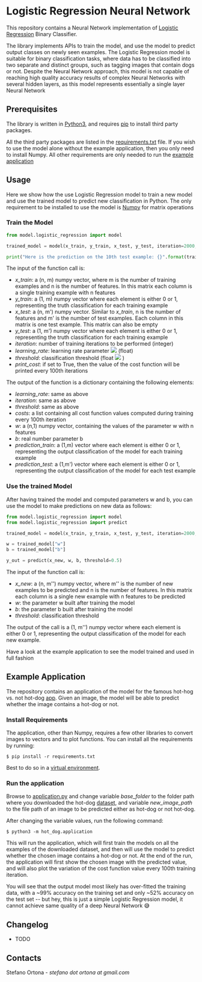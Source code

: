 

# Logistic Regression Neural Network
This repository contains a Neural Network implementation of 
[Logistic Regression](https://en.wikipedia.org/wiki/Logistic_regression) Binary Classifier.

The library implements APIs to train the model, and use the model to predict output classes on newly seen examples. The Logistic Regression model is suitable for binary classification tasks, where data has to be classified into two separate and distinct groups, such as tagging images that contain dogs or not. Despite the Neural Network approach, this model is not capable of reaching high quality accuracy results of complex Neural Networks with several hidden layers, as this model represents essentially a single layer Neural Network

## Prerequisites
The library is written in [Python3](https://www.python.org/), and requires [pip](https://pip.pypa.io/en/stable/) to install third party packages.

All the third party packages are listed in the [requirements.txt](requirements.txt) file. If you wish to use the model alone without the example application, then you only need to install Numpy. All other requirements are only needed to run the [example application](#example-application)

## Usage
Here we show how the use Logistic Regression model to train a new model and use the trained model to predict new classification in Python. The only requirement to be installed to use the model is [Numpy](https://numpy.org/) for matrix operations

### Train the Model
```python
from model.logistic_regression import model

trained_model = model(x_train, y_train, x_test, y_test, iteration=2000, learning_rate=0.005, threshold=0.5, print_cost=True)

print("Here is the prediction on the 10th test example: {}".format(trained_model["prediction_test"][0][9]))
```
The input of the function call is:

- _x_train_: a (n, m) numpy vector, where m is the number of training examples and n is the number of features. In this matrix each column is a single training example with n features
- _y_train_: a (1, m) numpy vector where each element is either 0 or 1, representing the truth classification for each training example
- _x_test_: a (n, m') numpy vector. Similar to _x_train_, n is the number of features and m' is the number of test examples. Each column in this matrix is one test example. This matrix can also be empty
- _y_test_: a (1, m') numpy vector where each element is either 0 or 1, representing the truth classification for each training example
- _iteration_: number of training iterations to be performed (integer)
- _learning_rate_: learning rate parameter <img src="https://render.githubusercontent.com/render/math?math=\alpha"> (float)
- _threshold_: classification threshold (float <img src="https://render.githubusercontent.com/render/math?math=\in [0,1]"> )
- _print_cost_: if set to True, then the value of the cost function will be printed every 100th iterations

The output of the function is a dictionary containing the following elements:

- _learning_rate_: same as above
- _iteration_: same as above
- _threshold_: same as above
- _costs_: a list containing all cost function values computed during training every 100th iteration
- _w_: a (n,1) numpy vector, containing the values of the parameter w with n features
- _b_: real number parameter b
- _prediction_train_: a (1,m) vector where each element is either 0 or 1, representing the output classification of the model for each training example
- _prediction_test_: a (1,m') vector where each element is either 0 or 1, representing the output classification of the model for each test example

### Use the trained Model
After having trained the model and computed parameters w and b, you can use the model to make predictions on new data as follows:
```python
from model.logistic_regression import model
from model.logistic_regression import predict

trained_model = model(x_train, y_train, x_test, y_test, iteration=2000, learning_rate=0.005, threshold=0.5, print_cost=True)

w = trained_model["w"]
b = trained_model["b"]

y_out = predict(x_new, w, b, threshold=0.5)
```

The input of the function call is:

- _x_new_: a (n, m'') numpy vector, where m'' is the number of new examples to be predicted and n is the number of features. In this matrix each column is a single new example with n features to be predicted
- _w_: the parameter w built after training the model
- _b_: the parameter b built after training the model
- _threshold_: classification threshold

The output of the call is a (1, m'') numpy vector where each element is either 0 or 1, representing the output classification of the model for each new example.

Have a look at the example application to see the model trained and used in full fashion

## Example Application
The repository contains an application of the model for the famous hot-hog vs. not hot-dog [app](https://medium.com/@timanglade/how-hbos-silicon-valley-built-not-hotdog-with-mobile-tensorflow-keras-react-native-ef03260747f3).
Given an image, the model will be able to predict whether the image contains a hot-dog or not.

### Install Requirements
The application, other than Numpy, requires a few other libraries to convert images to vectors and to plot functions. You can install all the requirements by running:
```shell script
$ pip install -r requirements.txt
```
Best to do so in a [virtual environment](https://packaging.python.org/guides/installing-using-pip-and-virtual-environments/).

### Run the application
Browse to [application.py](hot_dog/application.py) and change variable *base_folder* to the folder path where you downloaded the hot-dog [dataset](https://www.kaggle.com/dansbecker/hot-dog-not-hot-dog/data), and variable *new_image_path* to the file path of an image to be predicted either as hot-dog or not hot-dog.

After changing the variable values, run the following command:
```shell script
$ python3 -m hot_dog.application
```

This will run the application, which will first train the models on all the examples of the downloaded dataset, and then will use the model to predict whether the chosen image contains a hot-dog or not. At the end of the run, the application will first show the chosen image with the predicted value, and will also plot the variation of the cost function value every 100th training iteration.

You will see that the output model most likely has over-fitted the training data, with a ~99% accuracy on the training set and only ~52% accuracy on the test set -- but hey, this is just a simple Logistic Regression model, it cannot achieve same quality of a deep Neural Network :sweat_smile:


## Changelog

- TODO

## Contacts
Stefano Ortona - _stefano dot ortona at gmail.com_
